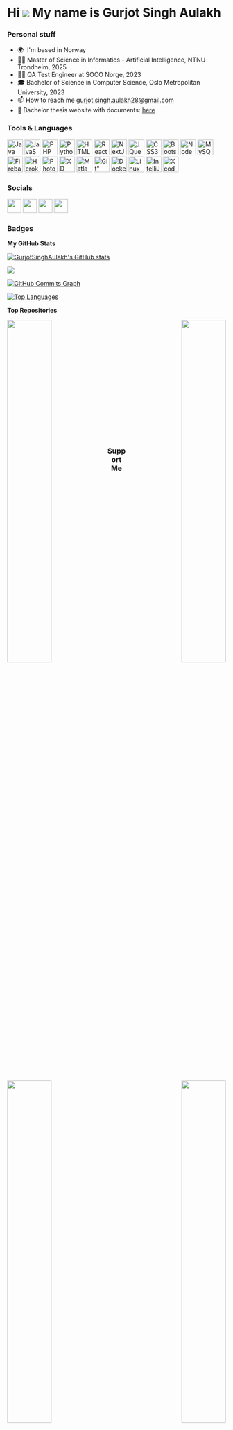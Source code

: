 Hi ![](https://user-images.githubusercontent.com/18350557/176309783-0785949b-9127-417c-8b55-ab5a4333674e.gif) My name is Gurjot Singh Aulakh
===========================================================================================================================================

<!--
A passionate fullstack-developer from Norway
--------------------------------------------
-->

### Personal stuff
* 🌍  I'm based in Norway
* 👨‍💻 Master of Science in Informatics - Artificial Intelligence, NTNU Trondheim, 2025
* 👨‍🎓 QA Test Engineer at SOCO Norge, 2023
* 🎓 Bachelor of Science in Computer Science, Oslo Metropolitan University, 2023
* 📫 How to reach me gurjot.singh.aulakh28@gmail.com
* 📝 Bachelor thesis website with documents: [here](https://gurjotsinghaulakh.github.io/SIM-WebApp/)
<!-- * 🖥️  See my portfolio at [MyPortfolio](https://github.com/GurjotSinghAulakh/Personal-Portfolio-With-Dark-Mode) -->
<!-- * 🤝  I'm open to collaborating on interesting projects -->

<!-- * 🚀  I'm currently working on web-developmennt using PHP (LARAVEL) -->
<!-- * 👨‍💻  I work as a Full-Stack developer at Secundo.no -->
<!-- * 🧠  I'm learning new frameworks : Laravel (PHP) -->
<!-- * ✉️   You can contact me at [gurjot.singh.aulakh28@gmail.com](mailto:gurjot.singh.aulakh28@gmail.com) -->
### Tools & Languages

<p >
<a href="https://www.oracle.com/java/" target="_blank" rel="noreferrer"><img src="https://raw.githubusercontent.com/danielcranney/readme-generator/main/public/icons/skills/java-colored.svg" width="36" height="36" alt="Java" /></a>
<a href="https://developer.mozilla.org/en-US/docs/Web/JavaScript" target="_blank" rel="noreferrer"><img src="https://raw.githubusercontent.com/danielcranney/readme-generator/main/public/icons/skills/javascript-colored.svg" width="36" height="36" alt="JavaScript" /></a>
<a href="https://www.php.net/" target="_blank" rel="noreferrer"><img src="https://raw.githubusercontent.com/danielcranney/readme-generator/main/public/icons/skills/php-colored.svg" width="36" height="36" alt="PHP" /></a>
<a href="https://www.python.org/" target="_blank" rel="noreferrer"><img src="https://raw.githubusercontent.com/danielcranney/readme-generator/main/public/icons/skills/python-colored.svg" width="36" height="36" alt="Python" /></a>
<a href="https://developer.mozilla.org/en-US/docs/Glossary/HTML5" target="_blank" rel="noreferrer"><img src="https://raw.githubusercontent.com/danielcranney/readme-generator/main/public/icons/skills/html5-colored.svg" width="36" height="36" alt="HTML5" /></a>
<a href="https://reactjs.org/" target="_blank" rel="noreferrer"><img src="https://raw.githubusercontent.com/danielcranney/readme-generator/main/public/icons/skills/react-colored.svg" width="36" height="36" alt="React" /></a>
<a href="https://nextjs.org/docs" target="_blank" rel="noreferrer"><img src="https://raw.githubusercontent.com/danielcranney/readme-generator/main/public/icons/skills/nextjs-colored.svg" width="36" height="36" alt="NextJs" /></a>
<a href="https://jquery.com/" target="_blank" rel="noreferrer"><img src="https://raw.githubusercontent.com/danielcranney/readme-generator/main/public/icons/skills/jquery-colored.svg" width="36" height="36" alt="JQuery" /></a>
<a href="https://www.w3.org/TR/CSS/#css" target="_blank" rel="noreferrer"><img src="https://raw.githubusercontent.com/danielcranney/readme-generator/main/public/icons/skills/css3-colored.svg" width="36" height="36" alt="CSS3" /></a>
<a href="https://getbootstrap.com/" target="_blank" rel="noreferrer"><img src="https://raw.githubusercontent.com/danielcranney/readme-generator/main/public/icons/skills/bootstrap-colored.svg" width="36" height="36" alt="Bootstrap" /></a>
<a href="https://nodejs.org/en/" target="_blank" rel="noreferrer"><img src="https://raw.githubusercontent.com/danielcranney/readme-generator/main/public/icons/skills/nodejs-colored.svg" width="36" height="36" alt="NodeJS" /></a>
<a href="https://www.mysql.com/" target="_blank" rel="noreferrer"><img src="https://raw.githubusercontent.com/danielcranney/readme-generator/main/public/icons/skills/mysql-colored.svg" width="36" height="36" alt="MySQL" /></a>
<a href="https://firebase.google.com/" target="_blank" rel="noreferrer"><img src="https://raw.githubusercontent.com/danielcranney/readme-generator/main/public/icons/skills/firebase-colored.svg" width="36" height="36" alt="Firebase" /></a>
<a href="https://www.heroku.com/" target="_blank" rel="noreferrer"><img src="https://raw.githubusercontent.com/danielcranney/readme-generator/main/public/icons/skills/heroku-colored.svg" width="36" height="36" alt="Heroku" /></a>
<a href="https://www.adobe.com/uk/products/photoshop.html" target="_blank" rel="noreferrer"><img src="https://raw.githubusercontent.com/danielcranney/readme-generator/main/public/icons/skills/photoshop-colored.svg" width="36" height="36" alt="Photoshop" /></a>
<a href="https://www.adobe.com/uk/products/xd.html" target="_blank" rel="noreferrer"><img src="https://raw.githubusercontent.com/danielcranney/readme-generator/main/public/icons/skills/xd-colored.svg" width="36" height="36" alt="XD" /></a>
<a href="https://matlabacademy.mathworks.com/" target="_blank" rel="noreferrer"><img src="https://user-images.githubusercontent.com/55551449/108742889-84b4ec80-7538-11eb-9aee-6e2d0a0b7819.png" width="36" height="36" alt=Matlab" /></a>
<a href="https://matlabacademy.mathworks.com/" target="_blank" rel="noreferrer"><img src="https://img.icons8.com/color/48/000000/git.png" width="36" height="36" alt=Git" /></a>
<a href="https://www.docker.com/" target="_blank" rel="noreferrer"><img src="https://img.icons8.com/color/48/000000/docker.png" width="36" height="36" alt=Docker" /></a>
<a href="https://www.redhat.com/en/topics/api/what-is-a-rest-api"><img alt="Linux" width="36" height="36" src="https://img.icons8.com/color/48/000000/linux.png" /></a>
<a href="https://www.jetbrains.com/idea/"><img alt="IntelliJ" width="36" height="36" src="https://img.icons8.com/color/48/000000/intellij-idea.png" /></a>
<a href="https://developer.apple.com/xcode/"><img  alt="Xcode" width="36" height="36" src="https://img.icons8.com/color/48/000000/xcode.png" /></a>
</p>

### Socials

<p align="left"> <a href="https://www.facebook.com/gurjotsingh.aulakh.1" target="_blank" rel="noreferrer"><img src="https://raw.githubusercontent.com/danielcranney/readme-generator/main/public/icons/socials/facebook.svg" width="32" height="32" /></a> <a href="https://www.github.com/GurjotSinghAulakh" target="_blank" rel="noreferrer"><img src="https://raw.githubusercontent.com/danielcranney/readme-generator/main/public/icons/socials/github.svg" width="32" height="32" /></a> <a href="http://www.instagram.com/stylish_singh01" target="_blank" rel="noreferrer"><img src="https://raw.githubusercontent.com/danielcranney/readme-generator/main/public/icons/socials/instagram.svg" width="32" height="32" /></a> <a href="https://www.linkedin.com/in/gurjotsinghaulakh/" target="_blank" rel="noreferrer"><img src="https://raw.githubusercontent.com/danielcranney/readme-generator/main/public/icons/socials/linkedin.svg" width="32" height="32" /></a></p>

### Badges

<b>My GitHub Stats</b>

<a href="http://www.github.com/GurjotSinghAulakh"><img src="https://github-readme-stats.vercel.app/api?username=GurjotSinghAulakh&show_icons=true&hide=&count_private=true&title_color=0891b2&text_color=ffffff&icon_color=0891b2&bg_color=1c1917&hide_border=true&show_icons=true" alt="GurjotSinghAulakh's GitHub stats" /></a>

<a href="http://www.github.com/GurjotSinghAulakh"><img src="https://github-readme-streak-stats.herokuapp.com/?user=GurjotSinghAulakh&stroke=ffffff&background=1c1917&ring=0891b2&fire=0891b2&currStreakNum=ffffff&currStreakLabel=0891b2&sideNums=ffffff&sideLabels=ffffff&dates=ffffff&hide_border=true" /></a>

<a href="http://www.github.com/GurjotSinghAulakh"><img src="https://activity-graph.herokuapp.com/graph?username=GurjotSinghAulakh&bg_color=1c1917&color=ffffff&line=0891b2&point=ffffff&area_color=1c1917&area=true&hide_border=true&custom_title=GitHub%20Commits%20Graph" alt="GitHub Commits Graph" /></a>

<a href="https://github.com/GurjotSinghAulakh" align="left"><img src="https://github-readme-stats.vercel.app/api/top-langs/?username=GurjotSinghAulakh&langs_count=10&title_color=0891b2&text_color=ffffff&icon_color=0891b2&bg_color=1c1917&hide_border=true&locale=en&custom_title=Top%20%Languages" alt="Top Languages" /></a>

<b>Top Repositories</b>

<div width="100%" align="center"><a href="https://github.com/GurjotSinghAulakh/Web-Scraper-API" align="left"><img align="left" width="45%" src="https://github-readme-stats.vercel.app/api/pin/?username=GurjotSinghAulakh&repo=Web-Scraper-API&title_color=0891b2&text_color=ffffff&icon_color=0891b2&bg_color=1c1917&hide_border=true&locale=en" /></a><a href="https://github.com/GurjotSinghAulakh/TestingAvProgramvare" align="right"><img align="right" width="45%" src="https://github-readme-stats.vercel.app/api/pin/?username=GurjotSinghAulakh&repo=TestingAvProgramvare&title_color=0891b2&text_color=ffffff&icon_color=0891b2&bg_color=1c1917&hide_border=true&locale=en" /></a></div><br /><br /><br /><br /><br /><br /><br />

<br />

<div width="100%" align="center"><a href="https://github.com/GurjotSinghAulakh/Basics-of-java-programming" align="left"><img align="left" width="45%" src="https://github-readme-stats.vercel.app/api/pin/?username=GurjotSinghAulakh&repo=Basics-of-java-programming&title_color=0891b2&text_color=ffffff&icon_color=0891b2&bg_color=1c1917&hide_border=true&locale=en" /></a><a href="https://github.com/GurjotSinghAulakh/Image-recognition-using-python" align="right"><img align="right" width="45%" src="https://github-readme-stats.vercel.app/api/pin/?username=GurjotSinghAulakh&repo=Image-recognition-using-python&title_color=0891b2&text_color=ffffff&icon_color=0891b2&bg_color=1c1917&hide_border=true&locale=en" /></a></div>
  
<br /><br /><br /><br /><br /><br /><br />

<div width="100%" align="center"><a href="https://github.com/GurjotSinghAulakh/Algorithms-and-Data-Structures" align="left"><img align="left" width="45%" src="https://github-readme-stats.vercel.app/api/pin/?username=GurjotSinghAulakh&repo=Algorithms-and-Data-Structures&title_color=0891b2&text_color=ffffff&icon_color=0891b2&bg_color=1c1917&hide_border=true&locale=en" /></a>



### Support Me

<a href="https://www.buymeacoffee.com/stylsihsingh01"><img src="https://cdn.buymeacoffee.com/buttons/v2/default-yellow.png" width="200" /></a>
